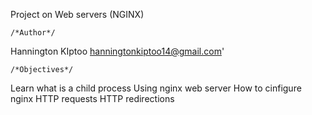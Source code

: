Project on Web servers (NGINX)

    /*Author*/
Hannington KIptoo <hanningtonkiptoo14@gmail.com>'

    /*Objectives*/
Learn what is a child process
Using nginx web server
How to cinfigure nginx
HTTP requests
HTTP redirections
